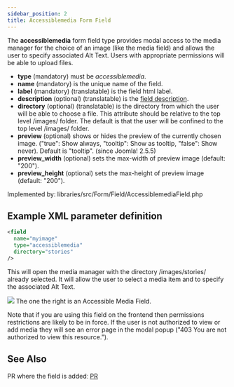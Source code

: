 ```yaml
---
sidebar_position: 2
title: Accessiblemedia Form Field
---
```


The **accessiblemedia** form field type provides modal access to the media manager for the choice of an image (like the media field) and allows the user to specify associated Alt Text. Users with appropriate permissions will be able to upload files.

- **type** (mandatory) must be *accessiblemedia*.
- **name** (mandatory) is the unique name of the field.
- **label** (mandatory) (translatable) is the field html label.
- **description** (optional) (translatable) is the [field description](../standard-form-field-attributes.md#description).
- **directory** (optional) (translatable) is the directory from which the user will be able to choose a file. This attribute should be relative to the top level /images/ folder. The default is that the user will be confined to the top level /images/ folder.
- **preview** (optional) shows or hides the preview of the currently chosen image. ("true": Show always, "tooltip": Show as tooltip, "false": Show never). Default is "tooltip". (since Joomla! 2.5.5)
- **preview_width** (optional) sets the max-width of preview image (default: "200").
- **preview_height** (optional) sets the max-height of preview image (default: "200").

Implemented by: libraries/src/Form/Field/AccessiblemediaField.php

## Example XML parameter definition

```xml
<field
  name="myimage"
  type="accessiblemedia"
  directory="stories"
/>
```

This will open the media manager with the directory /images/stories/ already selected. 
It will allow the user to select a media item and to specify the associated Alt Text. 

![](\img\accessiblemedia.jpg)
The one the right is an Accessible Media Field.

Note that if you are using this field on the frontend then permissions restrictions are likely to be in force. If the user is not authorized to view or add media they will see an error page in the modal popup ("403 You are not authorized to view this resource."). 

## See Also

PR where the field is addedː [PR](https://github.com/joomla/joomla-cms/pull/27712)